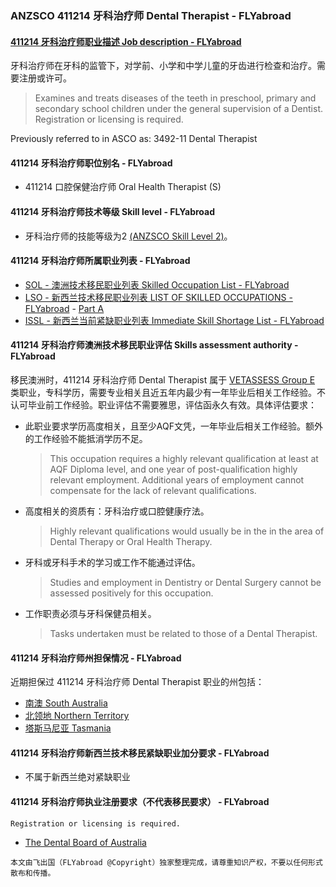 ### ANZSCO 411214 牙科治疗师 Dental Therapist - FLYabroad ###

####  [411214 牙科治疗师职业描述 Job description - FLYabroad](http://www.flyabroadvisa.com/anzsco/4112.html#411214)

牙科治疗师在牙科的监管下，对学前、小学和中学儿童的牙齿进行检查和治疗。需要注册或许可。

> Examines and treats diseases of the teeth in preschool, primary and secondary school children under the general supervision of a Dentist. Registration or licensing is required.

Previously referred to in ASCO as:
3492-11 Dental Therapist

#### 411214 牙科治疗师职位别名 - FLYabroad
 
- 411214 口腔保健治疗师 Oral Health Therapist (S)

#### 411214 牙科治疗师技术等级 Skill level - FLYabroad

- 牙科治疗师的技能等级为2 [(ANZSCO Skill Level 2)](http://www.flyabroadvisa.com/anzsco/)。

#### 411214 牙科治疗师所属职业列表 - FLYabroad

- [SOL - 澳洲技术移民职业列表 Skilled Occupation List - FLYabroad](http://www.flyabroadvisa.com/sol/)
- [LSO - 新西兰技术移民职业列表 LIST OF SKILLED OCCUPATIONS - FLYabroad](http://nz.flyabroadvisa.com/lso/) - [Part A](parta)
- [ISSL - 新西兰当前紧缺职业列表 Immediate Skill Shortage List - FLYabroad](http://nz.flyabroadvisa.com/work-residence/issl.html)

#### 411214 牙科治疗师澳洲技术移民职业评估 Skills assessment authority - FLYabroad

移民澳洲时，411214 牙科治疗师 Dental Therapist  属于 [VETASSESS Group E ](http://www.flyabroadvisa.com/ass/vetassess.html)类职业，专科学历，需要专业相关且近五年内最少有一年毕业后相关工作经验。不认可毕业前工作经验。职业评估不需要雅思，评估函永久有效。具体评估要求：

- 此职业要求学历高度相关，且至少AQF文凭，一年毕业后相关工作经验。额外的工作经验不能抵消学历不足。
	>This occupation requires a highly relevant qualification at least at AQF Diploma level, and one year of post-qualification highly relevant employment. Additional years of employment cannot compensate for the lack of relevant qualifications. 

- 高度相关的资质有：牙科治疗或口腔健康疗法。
	>Highly relevant qualifications would usually be in the in the area of Dental Therapy or Oral Health Therapy. 

- 牙科或牙科手术的学习或工作不能通过评估。
	>Studies and employment in Dentistry or Dental Surgery cannot be assessed positively for this occupation. 

- 工作职责必须与牙科保健员相关。
	>Tasks undertaken must be related to those of a Dental Therapist. 

#### 411214 牙科治疗师州担保情况 - FLYabroad

近期担保过 411214 牙科治疗师 Dental Therapist 职业的州包括：

- [南澳 South Australia](http://www.flyabroadvisa.com/zdb/sa.html)
- [北领地 Northern Territory](http://www.flyabroadvisa.com/zdb/nt.html)
- [塔斯马尼亚 Tasmania](http://www.flyabroadvisa.com/zdb/tas.html)

#### 411214 牙科治疗师新西兰技术移民紧缺职业加分要求 - FLYabroad

- 不属于新西兰绝对紧缺职业

#### 411214 牙科治疗师执业注册要求（不代表移民要求） - FLYabroad

    Registration or licensing is required.

- [The Dental Board of Australia](http://www.dentalboard.gov.au/)

`本文由飞出国（FLYabroad @Copyright）独家整理完成，请尊重知识产权，不要以任何形式散布和传播。`